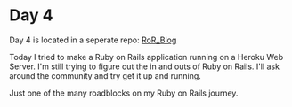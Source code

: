 # Day 4

Day 4 is located in a seperate repo: [RoR_Blog](https://github.com/duncanmccoll/RoR_blog)

Today I tried to make a Ruby on Rails application running on a Heroku Web Server. I'm still trying to figure out the in and outs of Ruby on Rails. I'll ask around the community and try get it up and running. 

Just one of the many roadblocks on my Ruby on Rails journey.

